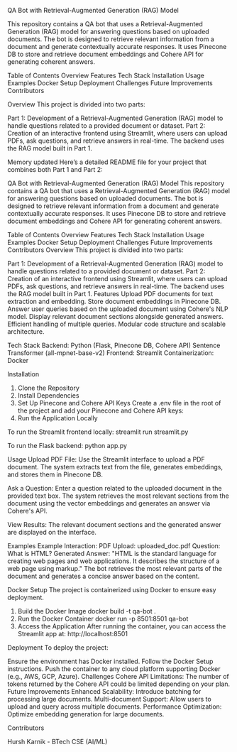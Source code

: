 QA Bot with Retrieval-Augmented Generation (RAG) Model

This repository contains a QA bot that uses a Retrieval-Augmented Generation (RAG) model for answering questions based on uploaded documents. The bot is designed to retrieve relevant information from a document and generate contextually accurate responses. It uses Pinecone DB to store and retrieve document embeddings and Cohere API for generating coherent answers.



Table of Contents
Overview
Features
Tech Stack
Installation
Usage
Examples
Docker Setup
Deployment
Challenges
Future Improvements
Contributors

Overview
This project is divided into two parts:

Part 1: Development of a Retrieval-Augmented Generation (RAG) model to handle questions related to a provided document or dataset.
Part 2: Creation of an interactive frontend using Streamlit, where users can upload PDFs, ask questions, and retrieve answers in real-time. The backend uses the RAG model built in Part 1.


Memory updated
Here’s a detailed README file for your project that combines both Part 1 and Part 2:

QA Bot with Retrieval-Augmented Generation (RAG) Model
This repository contains a QA bot that uses a Retrieval-Augmented Generation (RAG) model for answering questions based on uploaded documents. The bot is designed to retrieve relevant information from a document and generate contextually accurate responses. It uses Pinecone DB to store and retrieve document embeddings and Cohere API for generating coherent answers.

Table of Contents
Overview
Features
Tech Stack
Installation
Usage
Examples
Docker Setup
Deployment
Challenges
Future Improvements
Contributors
Overview
This project is divided into two parts:

Part 1: Development of a Retrieval-Augmented Generation (RAG) model to handle questions related to a provided document or dataset.
Part 2: Creation of an interactive frontend using Streamlit, where users can upload PDFs, ask questions, and retrieve answers in real-time. The backend uses the RAG model built in Part 1.
Features
Upload PDF documents for text extraction and embedding.
Store document embeddings in Pinecone DB.
Answer user queries based on the uploaded document using Cohere's NLP model.
Display relevant document sections alongside generated answers.
Efficient handling of multiple queries.
Modular code structure and scalable architecture.

Tech Stack
Backend:
Python (Flask, Pinecone DB, Cohere API)
Sentence Transformer (all-mpnet-base-v2)
Frontend:
Streamlit
Containerization:
Docker

Installation
1. Clone the Repository
2. Install Dependencies
3. Set Up Pinecone and Cohere API Keys
Create a .env file in the root of the project and add your Pinecone and Cohere API keys:
4. Run the Application Locally

To run the Streamlit frontend locally:
streamlit run streamlit.py

To run the Flask backend:
python app.py

Usage
Upload PDF File: Use the Streamlit interface to upload a PDF document. The system extracts text from the file, generates embeddings, and stores them in Pinecone DB.

Ask a Question: Enter a question related to the uploaded document in the provided text box. The system retrieves the most relevant sections from the document using the vector embeddings and generates an answer via Cohere's API.

View Results: The relevant document sections and the generated answer are displayed on the interface.

Examples
Example Interaction:
PDF Upload: uploaded_doc.pdf
Question: What is HTML?
Generated Answer: "HTML is the standard language for creating web pages and web applications. It describes the structure of a web page using markup."
The bot retrieves the most relevant parts of the document and generates a concise answer based on the content.

Docker Setup
The project is containerized using Docker to ensure easy deployment.

1. Build the Docker Image
docker build -t qa-bot .
2. Run the Docker Container
docker run -p 8501:8501 qa-bot
3. Access the Application
After running the container, you can access the Streamlit app at:
http://localhost:8501

Deployment
To deploy the project:

Ensure the environment has Docker installed.
Follow the Docker Setup instructions.
Push the container to any cloud platform supporting Docker (e.g., AWS, GCP, Azure).
Challenges
Cohere API Limitations: The number of tokens returned by the Cohere API could be limited depending on your plan.
Future Improvements
Enhanced Scalability: Introduce batching for processing large documents.
Multi-document Support: Allow users to upload and query across multiple documents.
Performance Optimization: Optimize embedding generation for large documents.


Contributors


Hursh Karnik - BTech CSE (AI/ML)
